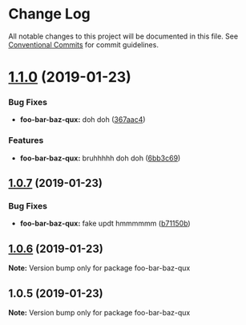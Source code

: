 # Change Log

All notable changes to this project will be documented in this file.
See [Conventional Commits](https://conventionalcommits.org) for commit guidelines.

# [1.1.0](https://github.com/tunnckoCore/monorepo/compare/foo-bar-baz-qux@1.0.7...foo-bar-baz-qux@1.1.0) (2019-01-23)


### Bug Fixes

* **foo-bar-baz-qux:** doh doh ([367aac4](https://github.com/tunnckoCore/monorepo/commit/367aac4))


### Features

* **foo-bar-baz-qux:** bruhhhhh doh doh ([6bb3c69](https://github.com/tunnckoCore/monorepo/commit/6bb3c69))





## [1.0.7](https://github.com/tunnckoCore/monorepo/compare/foo-bar-baz-qux@1.0.6...foo-bar-baz-qux@1.0.7) (2019-01-23)


### Bug Fixes

* **foo-bar-baz-qux:** fake updt hmmmmmm ([b71150b](https://github.com/tunnckoCore/monorepo/commit/b71150b))





## [1.0.6](https://github.com/tunnckoCore/monorepo/compare/foo-bar-baz-qux@1.0.5...foo-bar-baz-qux@1.0.6) (2019-01-23)

**Note:** Version bump only for package foo-bar-baz-qux





## 1.0.5 (2019-01-23)

**Note:** Version bump only for package foo-bar-baz-qux
